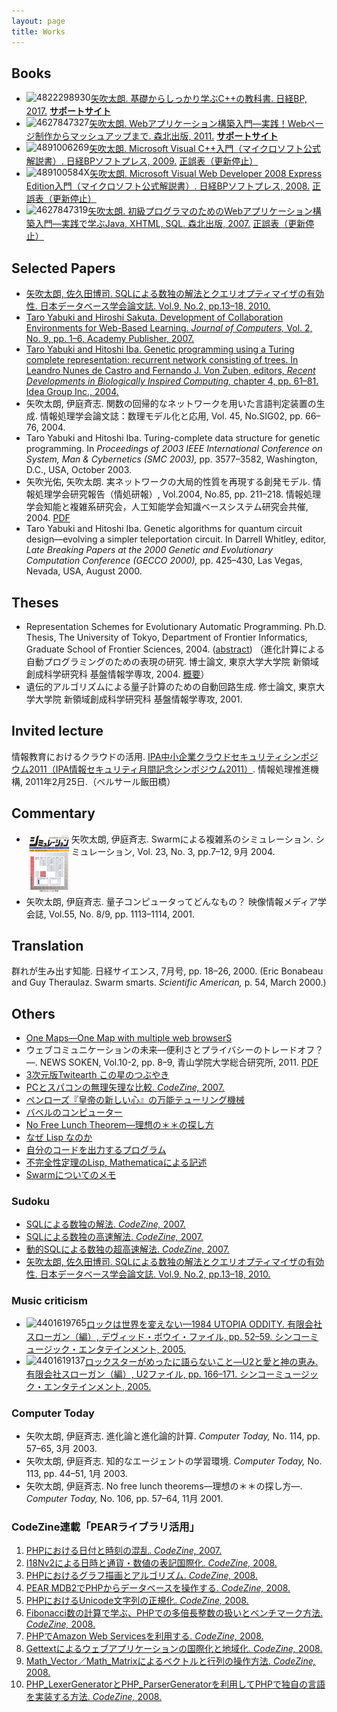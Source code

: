 ```yaml
---
layout: page
title: Works
---
```

<h2>Books</h2>

<ul>
    <li style="clear:both;"><a href="https://www.amazon.co.jp/exec/obidos/asin/4822298930/inquisitor-22/"><img alt="4822298930" src="https://images-fe.ssl-images-amazon.com/images/P/4822298930.09._SL75.jpg" style="float:left;" />矢吹太朗. 基礎からしっかり学ぶC++の教科書. 日経BP, 2017.</a> <a href="https://github.com/taroyabuki/cppbook2"><strong>サポートサイト</strong></a></li>
    <li style="clear:both;"><a href="https://www.amazon.co.jp/exec/obidos/asin/4627847327/inquisitor-22/"><img alt="4627847327" src="https://images-fe.ssl-images-amazon.com/images/P/4627847327.09._SL75.jpg"  style="float:left;" />矢吹太朗. Webアプリケーション構築入門&mdash;実践！Webページ制作からマッシュアップまで. 森北出版, 2011.</a> <a href="https://taroyabuki.github.com/webbook2/"><strong>サポートサイト</strong></a></li>
    <li style="clear:both;"><a href="https://www.amazon.co.jp/exec/obidos/asin/4891006269/inquisitor-22/"><img alt="4891006269" src="https://images-fe.ssl-images-amazon.com/images/P/4891006269.09._SL75.jpg" style="float:left;" />矢吹太朗. Microsoft Visual C++入門（マイクロソフト公式解説書）. 日経BPソフトプレス, 2009.</a> <a href="https://web.archive.org/web/20100224214732/https://wings.msn.to/index.php/-/A-05/978-4-89100-626-6/">正誤表（更新停止）</a></li>
    <li style="clear:both;"><a href="https://www.amazon.co.jp/exec/obidos/asin/489100584X/inquisitor-22/"><img alt="489100584X" src="https://images-fe.ssl-images-amazon.com/images/P/489100584X.09._SL75.jpg" style="float:left;" />矢吹太朗. Microsoft Visual Web Developer 2008 Express Edition入門（マイクロソフト公式解説書）. 日経BPソフトプレス, 2008.</a> <a href="https://web.archive.org/web/20081112015032/https://wings.msn.to/index.php/-/A-05/978-4-89100-584-9/">正誤表（更新停止）</a></li>
    <li style="clear:both;"><a href="https://www.amazon.co.jp/exec/obidos/asin/4627847319/inquisitor-22/"><img alt="4627847319" src="https://images-fe.ssl-images-amazon.com/images/P/4627847319.09._SL75.jpg" style="float:left;" />矢吹太朗. 初級プログラマのためのWebアプリケーション構築入門&mdash;実践で学ぶJava, XHTML, SQL. 森北出版, 2007.</a> <a href="https://web.archive.org/web/20100311025524/http://www.unfindable.net/web-app-book/wiki/%E6%AD%A3%E8%AA%A4%E8%A1%A8">正誤表（更新停止）</a></li>
</ul>

<h2 style="clear:both;">Selected Papers</h2>

<ul>
    <li><a href="https://dbsj.org/journal/dbsj_journal/dbsj_journal_vol_9_no_2_13_18/">矢吹太朗, 佐久田博司. SQLによる数独の解法とクエリオプティマイザの有効性. 日本データベース学会論文誌. Vol.9, No.2, pp.13&ndash;18, 2010.</a></li>
    <li><a href="http://www.jcomputers.us/index.php?m=content&c=index&a=show&catid=85&id=1060">Taro Yabuki and Hiroshi Sakuta. Development of Collaboration Environments for Web-Based Learning. <em>Journal of Computers,</em> Vol. 2, No. 9, pp. 1&ndash;6, Academy Publisher, 2007.</a></li>
    <li><a href="https://www.amazon.co.jp/exec/obidos/asin/1591403138/inquisitor-22/">Taro Yabuki and Hitoshi Iba. Genetic programming using a Turing complete representation: recurrent network consisting of trees. In Leandro Nunes de Castro and Fernando J. Von Zuben, editors, <em>Recent Developments in Biologically Inspired Computing,</em> chapter 4, pp. 61&ndash;81. Idea Group Inc., 2004.</a></li>
    <li>矢吹太朗, 伊庭斉志. 関数の回帰的なネットワークを用いた言語判定装置の生成. 情報処理学会論文誌：数理モデル化と応用, Vol. 45, No.SIG02, pp. 66&ndash;76, 2004.</li>
    <li>Taro Yabuki and Hitoshi Iba. Turing-complete data structure for genetic programming. In <em>Proceedings of 2003 IEEE International Conference on System, Man &amp; Cybernetics (SMC 2003),</em> pp. 3577&ndash;3582, Washington, D.C., USA, October 2003.</li>
    <li>矢吹光佑, 矢吹太朗. 実ネットワークの大局的性質を再現する創発モデル. 情報処理学会研究報告（情処研報）, Vol.2004, No.85, pp. 211&ndash;218. 情報処理学会知能と複雑系研究会，人工知能学会知識ベースシステム研究会共催, 2004. <a href="paper/2004-yabuki-emergent_model.pdf">PDF</a></li>
    <li>Taro Yabuki and Hitoshi Iba. Genetic algorithms for quantum circuit design&mdash;evolving a simpler teleportation circuit. In Darrell Whitley, editor, <em>Late Breaking Papers at the 2000 Genetic and Evolutionary Computation Conference (GECCO 2000),</em> pp. 425&ndash;430, Las Vegas, Nevada, USA, August 2000.</li>
</ul>

<h2>Theses</h2>

<ul>
    <li>Representation Schemes for Evolutionary Automatic Programming. Ph.D. Thesis, The University of Tokyo, Department of Frontier Informatics, Graduate School of Frontier Sciences, 2004. (<a href="thesis/abstract_en.pdf">abstract</a>) （進化計算による自動プログラミングのための表現の研究. 博士論文, 東京大学大学院 新領域創成科学研究科 基盤情報学専攻, 2004. <a href="thesis/abstract_ja.pdf">概要</a>）</li>
    <li>遺伝的アルゴリズムによる量子計算のための自動回路生成. 修士論文, 東京大学大学院 新領域創成科学研究科 基盤情報学専攻, 2001.</li>
</ul>

<h2>Invited lecture</h2>

情報教育におけるクラウドの活用. <a href="https://www.ipa.go.jp/about/press/20110209.html">IPA中小企業クラウドセキュリティシンポジウム2011（IPA情報セキュリティ月間記念シンポジウム2011）</a>. 情報処理推進機構, 2011年2月25日.（ベルサール飯田橋）

<h2>Commentary</h2>

<ul>
    <li><a href="paper/simulation200409.jpg"><img src="paper/simulation200409s.png" alt="雑誌表紙" style="float:left;" /></a> 矢吹太朗, 伊庭斉志. Swarmによる複雑系のシミュレーション. シミュレーション, Vol. 23, No. 3, pp.7&ndash;12, 9月 2004.</li>
    <li style="clear:both;">矢吹太朗, 伊庭斉志. 量子コンピュータってどんなもの？ 映像情報メディア学会誌, Vol.55, No. 8/9, pp. 1113&ndash;1114, 2001.</li>
</ul>

<h2>Translation</h2>

群れが生み出す知能. 日経サイエンス, 7月号, pp. 18–26, 2000. (Eric Bonabeau and Guy Theraulaz. Swarm smarts. <em>Scientific American,</em> p. 54, March 2000.)

<h2>Others</h2>

<ul>
    <li><a href="https://taroyabuki.github.io/OneMaps/">One Maps—One Map with multiple web browserS</a></li>
    <li>ウェブコミュニケーションの未来—便利さとプライバシーのトレードオフ？—. NEWS SOKEN, Vol.10-2, pp. 8–9, 青山学院大学総合研究所, 2011. <a href="https://web.archive.org/web/20160827064912/http://www.ri.aoyama.ac.jp/shihan1/nsoken10-2.pdf">PDF</a></li>
    <li><a href="http://blog.unfindable.net/archives/804">3次元版Twitearth この星のつぶやき</a></li>
    <li><a href="https://web.archive.org/web/20080430221304/http://codezine.jp:80/a/article/aid/1910.aspx">PCとスパコンの無理矢理な比較. <em>CodeZine,</em> 2007.</a></li>
    <li><a href="https://github.com/taroyabuki/penrose_utm">ペンローズ『皇帝の新しい心』の万能テューリング機械</a></li>
    <li><a href="http://blog.unfindable.net/archives/268">バベルのコンピューター</a></li>
    <li><a href="no_free_lunch.pdf">No Free Lunch Theorem—理想の＊＊の探し方</a></li>
    <li><a href="why_lisp/">なぜ Lisp なのか</a></li>
    <li><a href="self/">自分のコードを出力するプログラム</a></li>
    <li><a href="unknowable/">不完全性定理のLisp, Mathematicaによる記述</a></li>
    <li><a href="swarm/">Swarmについてのメモ</a></li>
</ul>

<h3>Sudoku</h3>

<ul>
    <li><a href="https://web.archive.org/web/20080504051222/http://codezine.jp:80/a/article/aid/1627.aspx">SQLによる数独の解法. <em>CodeZine,</em> 2007.</a></li>
    <li><a href="https://web.archive.org/web/20080504051458/http://codezine.jp:80/a/article/aid/1628.aspx">SQLによる数独の高速解法. <em>CodeZine,</em> 2007.</a></li>
    <li><a href="https://web.archive.org/web/20080720073431/http://codezine.jp:80/a/article/aid/1629.aspx">動的SQLによる数独の超高速解法. <em>CodeZine,</em> 2007.</a></li>
    <li><a href="https://dbsj.org/journal/dbsj_journal/dbsj_journal_vol_9_no_2_13_18/">矢吹太朗, 佐久田博司. SQLによる数独の解法とクエリオプティマイザの有効性. 日本データベース学会論文誌. Vol.9, No.2, pp.13–18, 2010.</a></li>
</ul>

<h3>Music criticism</h3>

<ul>
    <li style="clear:both;"><a href="https://www.amazon.co.jp/exec/obidos/asin/4401619765/inquisitor-22/"><img src="https://images-fe.ssl-images-amazon.com/images/P/4401619765.09._SL75.jpg" alt="4401619765" style="float:left;" /> ロックは世界を変えない—1984 UTOPIA ODDITY. 有限会社スローガン（編）, デヴィッド・ボウイ・ファイル, pp. 52–59. シンコーミュージック・エンタテインメント, 2005.</a></li>
    <li style="clear:both;"><a href="https://www.amazon.co.jp/exec/obidos/asin/4401619137/inquisitor-22/"><img src="https://images-fe.ssl-images-amazon.com/images/P/4401619137.09._SL75.jpg" alt="4401619137" style="float:left;" /> ロックスターがめったに語らないこと—U2と愛と神の恵み. 有限会社スローガン（編）, U2ファイル, pp. 166–171. シンコーミュージック・エンタテインメント, 2005.</a></li>
</ul>

<h3 style="clear:both;">Computer Today</h3>

<ul>
    <li>矢吹太朗, 伊庭斉志. 進化論と進化論的計算. <em>Computer Today,</em> No. 114, pp. 57–65, 3月 2003.</li>
    <li>矢吹太朗, 伊庭斉志. 知的なエージェントの学習環境. <em>Computer Today,</em> No. 113, pp. 44–51, 1月 2003.</li>
    <li>矢吹太朗, 伊庭斉志. No free lunch theorems—理想の＊＊の探し方—. <em>Computer Today,</em> No. 106, pp. 57–64, 11月 2001.</li>
</ul>

<h3>CodeZine連載「PEARライブラリ活用」</h3>

<ol>
    <li><a href="https://codezine.jp/article/detail/1816">PHPにおける日付と時刻の混乱. <em>CodeZine,</em> 2007.</a></li>
    <li><a href="https://codezine.jp/article/detail/2311">I18Nv2による日時と通貨・数値の表記国際化. <em>CodeZine,</em> 2008.</a></li>
    <li><a href="https://codezine.jp/article/detail/2418">PHPにおけるグラフ描画とアルゴリズム. <em>CodeZine,</em> 2008.</a></li>
    <li><a href="https://codezine.jp/article/detail/2480">PEAR MDB2でPHPからデータベースを操作する. <em>CodeZine,</em> 2008.</a></li>
    <li><a href="https://codezine.jp/article/detail/2668">PHPにおけるUnicode文字列の正規化. <em>CodeZine,</em> 2008.</a></li>
    <li><a href="https://codezine.jp/article/detail/2807">Fibonacci数の計算で学ぶ、PHPでの多倍長整数の扱いとベンチマーク方法. <em>CodeZine,</em> 2008.</a></li>
    <li><a href="https://codezine.jp/article/detail/2902">PHPでAmazon Web Servicesを利用する. <em>CodeZine,</em> 2008.</a></li>
    <li><a href="https://codezine.jp/article/detail/3040">Gettextによるウェブアプリケーションの国際化と地域化. <em>CodeZine,</em> 2008.</a></li>
    <li><a href="https://codezine.jp/article/detail/3162">Math_Vector／Math_Matrixによるベクトルと行列の操作方法. <em>CodeZine,</em> 2008.</a></li>
    <li><a href="https://codezine.jp/article/detail/3319">PHP_LexerGeneratorとPHP_ParserGeneratorを利用してPHPで独自の言語を実装する方法. <em>CodeZine,</em> 2008.</a></li>
</ol>